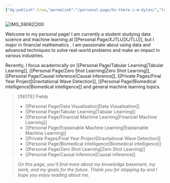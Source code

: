 ```yaml
---
{"dg-publish":true,"permalink":"/personal-page/hi-there-i-m-dylan/","tags":"gardenEntry"}
---
```


![IMG_59062|200](https://tuchuang-1303124258.cos.ap-shanghai.myqcloud.com/uPic/IMG_5906%202.JPG)

Welcome to my personal page! I am currently a student studying data science and machine learning at [[Personal Page/XJTLU\|XJTLU]], but I major in financial mathematics . I am passionate about using data and advanced techniques to solve real-world problems and make an impact in various industries. 

Recently, I focus academically on [[Personal Page/Tabular Learning\|Tabular Learning]], [[Personal Page/Zero Shot Learning\|Zero Shot Learning]], [[Personal Page/Causal inference\|Causal inference]], [[Private Pages/Final Year Project\|Gravitational Wave Detection]], [[Personal Page/Biomedical intelligence\|Biomedical intelligence]] and general machine learning topics. 

> [!NOTE]  Fields
> - [[Personal Page/Data Visualisation\|Data Visualisation]]
> - [[Personal Page/Tabular Learning\|Tabular Learning]]
> - [[Personal Page/Financial Machine Learning\|Financial Machine Learning]]
> - [[Personal Page/Explainable Machine Learning\|Explainable Machine Learning]]
> - [[Private Pages/Final Year Project\|Gravitational Wave Detection]]
> - [[Personal Page/Biomedical intelligence\|Biomedical intelligence]]
> - [[Personal Page/Zero Shot Learning\|Zero Shot Learning]]
> - [[Personal Page/Causal inference\|Causal inference]]


> *On this page, you'll find more about my knowledge basement, my work, and my goals for the future. Thank you for stopping by and I hope you enjoy reading about me.*

